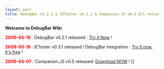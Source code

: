 ```yaml
---
layout: post
title: DebugBar v5.2.1 & IETester v0.3.1 & Companion.JS v0.5 All released
---
```

**Welcome to <span class="wikiword">DebugBar</span> Wiki** 

**<span style="color: red;">2009-03-18</span>** : <span class="wikiword">DebugBar</span> v5.2.1 released : [Try it Now](http://www.debugbar.com/download.php) ! 

**<span style="color: red;">2009-03-18</span>** : <span class="wikiword">IETester</span> v0.3.1 released ! <span class="wikiword">DebugBar</span> integration : [Try it now, it's free](http://www.my-debugbar.com/wiki/IETester/HomePage) ! 

**<span style="color: red;">2009-03-07</span>** : Companion.JS v0.5 released: [Download NOW](http://www.my-debugbar.com/wiki/CompanionJS/HomePage) ! 
]]